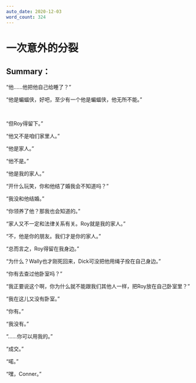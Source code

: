 ```yaml
---
auto_date: 2020-12-03
word_count: 324
---
```


# 一次意外的分裂

## Summary：

“他……他把他自己给睡了？”

“他是蝙蝠侠，好吧，至少有一个他是蝙蝠侠，他无所不能。”

<br>

“但Roy得留下。”

“他又不是咱们家里人。”

“他是家人。”

“他不是。”

“他是我的家人。”

“开什么玩笑，你和他结了婚我会不知道吗？”

“我没和他结婚。”

“你领养了他？那我也会知道的。”

“家人又不一定和法律关系有关。Roy就是我的家人。”

“不，他是你的朋友。我们才是你的家人。”

“总而言之，Roy得留在我身边。”

“为什么？Wally也才刚死回来，Dick可没把他用绳子拴在自己身边。”

“你有去查过他卧室吗？”

“我正要说这个啊，你为什么就不能跟我们其他人一样，把Roy放在自己卧室里？”

“我在这儿又没有卧室。”

“你有。”

“我没有。”

“……你可以用我的。”

“成交。”

“喏。”

“嘿，Conner。”
